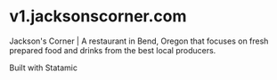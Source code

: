 v1.jacksonscorner.com
=====================

Jackson's Corner | A restaurant in Bend, Oregon that focuses on fresh prepared food and drinks from the best local producers.

Built with Statamic
